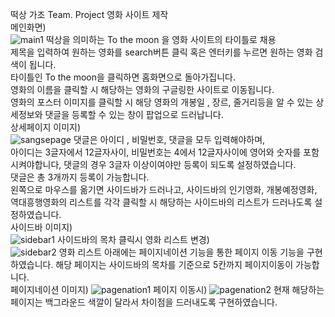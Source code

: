 떡상 가조 Team. Project 영화 사이트 제작<br/>
메인화면)<br/>
![main1](https://github.com/wodm15/Chapter2_js/assets/37393922/a91f1b6a-47e8-4473-aaff-952e88bbe79e)
떡상을 의미하는 To the moon 을 영화 사이트의 타이틀로 채용<br/>
제목을 입력하여 원하는 영화를 search버튼 클릭 혹은 엔터키를 누르면 원하는 영화 검색이 됩니다.<br/>
타이틀인 To the moon을 클릭하면 홈화면으로 돌아가집니다.<br/>
영화의 이름을 클릭할 시 해당하는 영화의 구글링한 사이트로 이동됩니다.<br/>
영화의 포스터 이미지를 클릭할 시 해당 영화의 개봉일 , 장르, 줄거리등을 알 수 있는 상세정보와 댓글을 등록할 수 있는 창이 팝업으로 드러납니다.<br/>
상세페이지 이미지)<br/>
![sangsepage](https://github.com/wodm15/Chapter2_js/assets/37393922/873f4931-cd32-40a1-b25c-c0f819dfee5c)
댓글은 아이디 , 비밀번호, 댓글을 모두 입력해야하며, <br/>
아이디는 3글자에서 12글자사이, 비밀번호는 4에서 12글자사이에 영어와 숫자를 포함시켜야합니다, 댓글의 경우 3글자 이상이여야만 등록이 되도록 설정하였습니다.<br/>
댓글은 총 3개까지 등록이 가능합니다.<br/>
왼쪽으로 마우스를 옮기면 사이드바가 드러나고, 사이드바의 인기영화, 개봉예정영화, 역대흥행영화의 리스트를 각각 클릭할 시 해당하는 사이드바의 리스트가 드러나도록 설정하였습니다.<br/>
사이드바 이미지)<br/>
![sidebar1](https://github.com/wodm15/Chapter2_js/assets/37393922/9abeaf69-110b-4ed0-b47e-bae180145b92)
사이드바의 목차 클릭시 영화 리스트 변경)<br/>
![sidebar2](https://github.com/wodm15/Chapter2_js/assets/37393922/26d64277-7a7a-428d-82d9-f1ac11d624af)
영화 리스트 아래에는 페이지네이션 기능을 통한 페이지 이동 기능을 구현하였습니다. 해당 페이지는 사이드바의 목차를 기준으로 5칸까지 페이지이동이 가능합니다.<br/>
페이지네이션 이미지)
![pagenation1](https://github.com/wodm15/Chapter2_js/assets/37393922/2484d161-4c62-478d-9266-dc10bc463f4e)
페이지 이동시)
![pagenation2](https://github.com/wodm15/Chapter2_js/assets/37393922/a995f9f7-3a4d-4039-991e-5a083866107c)
현재 해당하는 페이지는 백그라운드 색깔이 달라서 차이점을 드러내도록 구현하였습니다.<br/>
